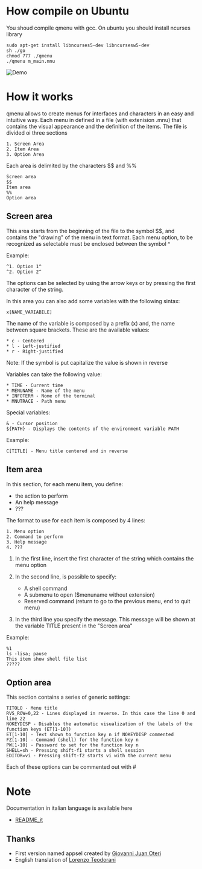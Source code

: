 # How compile on Ubuntu

You shoud compile qmenu with gcc.
On ubuntu you should install ncurses library

    sudo apt-get install libncurses5-dev libncursesw5-dev
    sh ./go
    chmod 777 ./qmenu
    ./qmenu m_main.mnu
    
![Demo](https://raw.githubusercontent.com/teopost/qmenu/master/qmenu.gif)

# How it works
qmenu allows to create menus for interfaces and characters in an easy and intuitive way.
Each menu in defined in a file (with extenision .mnu) that contains  the visual appearance and the definition of the items.
The file is divided oi three sections

    1. Screen Area
    2. Item Area
    3. Option Area

Each area is delimited by the characters $$ and %%



    Screen area
    $$
    Item area
    %%
    Option area

## Screen area
This area starts from the beginning of the file to the symbol $$, and contains the "drawing" of the  menu in text format.
Each menu option, to be recognized as selectable must be enclosed between the symbol ^

Example:

    ^1. Option 1^
    ^2. Option 2^

The options can be selected by using the arrow keys or by pressing the first character of the string.

In this area you can also add some variables with the following sintax:

    x[NAME_VARIABILE]


The name of the variable is composed by a prefix (x) and, the name between square brackets. These are the available values:

    * c - Centered
    * l - Left-justified
    * r - Right-justified

Note: If the symbol is put capitalize the value is shown in reverse

Variables can take the following value:

    * TIME - Current time
    * MENUNAME - Name of the menu
    * INFOTERM - Nome of the terminal
    * MNUTRACE - Path menu

Special variables:

    & - Cursor position
    ${PATH} - Displays the contents of the environment variable PATH

Example:

	C[TITLE] - Menu title centered and in reverse
	
## Item area
In this section, for each menu item, you define:

* the action to perform
* An help message
* ???

The format to use for each item is composed by 4 lines:

    1. Menu option
    2. Command to perform
    3. Help message
    4. ???


1. In the first line, insert the first character of the string which contains the menu option
2. In the second line, is possible to specify:

    * A shell command
    * A submenu to open ($menuname without extension)
    * Reserved command (return to go to the previous menu, end to quit menu) 

3. In the third line you specify the message.
This message will be shown at the variable TITLE present in the "Screen area"

Example:

    %1
    ls -lisa; pause
    This item show shell file list
    ?????


## Option area
This section contains a series of generic settings:

    TITOLO - Menu title
    RVS_ROW=0,22 - Lines displayed in reverse. In this case the line 0 and line 22
    NOKEYDISP - Disables the automatic visualization of the labels of the function keys (ET[1-10])
    ET[1-10] - Text shown to function key n if NOKEYDISP commented
    FZ[1-10] - Command (shell) for the function key n
    PW[1-10] - Password to set for the function key n
    SHELL=sh - Pressing shift-f1 starts a shell session
    EDITOR=vi - Pressing shift-f2 starts vi with the current menu
    
Each of these options can be commented out with #


# Note
Documentation in italian language is available here

* [README_it](README_it.md)

Thanks
---
* First version named appsel created by  [Giovanni Juan Oteri](https://twitter.com/giovannioteri)
* English translation of [Lorenzo Teodorani](https://github.com/teopost2)



